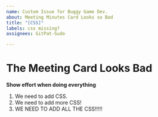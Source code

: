 ```yaml
---
name: Custom Issue for Buggy Game Dev.
about: Meeting Minutes Card Looks so Bad
title: "[CSS]"
labels: css missing?
assignees: GitPat-Sudo

---
```


# The Meeting Card Looks Bad 

**Show effort when doing everything** 

1. We need to add CSS. 
2. We need to add more CSS!
3. WE NEED TO ADD ALL THE CSS!!!!!
